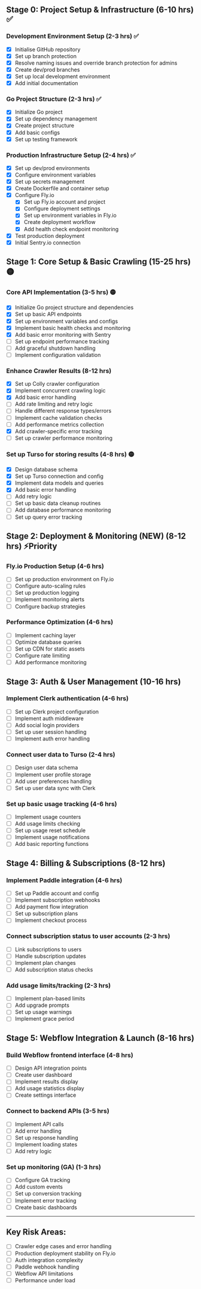 ## Stage 0: Project Setup & Infrastructure (6-10 hrs) ✅

### Development Environment Setup (2-3 hrs) ✅

- [x] Initialise GitHub repository
- [x] Set up branch protection
- [x] Resolve naming issues and override branch protection for admins
- [x] Create dev/prod branches
- [x] Set up local development environment
- [x] Add initial documentation

### Go Project Structure (2-3 hrs) ✅

- [x] Initialize Go project
- [x] Set up dependency management
- [x] Create project structure
- [x] Add basic configs
- [x] Set up testing framework

### Production Infrastructure Setup (2-4 hrs) ✅

- [x] Set up dev/prod environments
- [x] Configure environment variables
- [x] Set up secrets management
- [x] Create Dockerfile and container setup
- [x] Configure Fly.io
  - [x] Set up Fly.io account and project
  - [x] Configure deployment settings
  - [x] Set up environment variables in Fly.io
  - [x] Create deployment workflow
  - [x] Add health check endpoint monitoring
- [x] Test production deployment
- [x] Initial Sentry.io connection

## Stage 1: Core Setup & Basic Crawling (15-25 hrs) 🟡

### Core API Implementation (3-5 hrs) 🟡

- [x] Initialize Go project structure and dependencies
- [x] Set up basic API endpoints
- [x] Set up environment variables and configs
- [x] Implement basic health checks and monitoring
- [x] Add basic error monitoring with Sentry
- [ ] Set up endpoint performance tracking
- [ ] Add graceful shutdown handling
- [ ] Implement configuration validation

### Enhance Crawler Results (8-12 hrs)

- [x] Set up Colly crawler configuration
- [x] Implement concurrent crawling logic
- [x] Add basic error handling
- [ ] Add rate limiting and retry logic
- [ ] Handle different response types/errors
- [ ] Implement cache validation checks
- [ ] Add performance metrics collection
- [x] Add crawler-specific error tracking
- [ ] Set up crawler performance monitoring

### Set up Turso for storing results (4-8 hrs) 🟡

- [x] Design database schema
- [x] Set up Turso connection and config
- [x] Implement data models and queries
- [x] Add basic error handling
- [ ] Add retry logic
- [ ] Set up basic data cleanup routines
- [ ] Add database performance monitoring
- [ ] Set up query error tracking

## Stage 2: Deployment & Monitoring (NEW) (8-12 hrs) ⚡Priority

### Fly.io Production Setup (4-6 hrs)

- [ ] Set up production environment on Fly.io
- [ ] Configure auto-scaling rules
- [ ] Set up production logging
- [ ] Implement monitoring alerts
- [ ] Configure backup strategies

### Performance Optimization (4-6 hrs)

- [ ] Implement caching layer
- [ ] Optimize database queries
- [ ] Set up CDN for static assets
- [ ] Configure rate limiting
- [ ] Add performance monitoring

## Stage 3: Auth & User Management (10-16 hrs)

### Implement Clerk authentication (4-6 hrs)

- [ ] Set up Clerk project configuration
- [ ] Implement auth middleware
- [ ] Add social login providers
- [ ] Set up user session handling
- [ ] Implement auth error handling

### Connect user data to Turso (2-4 hrs)

- [ ] Design user data schema
- [ ] Implement user profile storage
- [ ] Add user preferences handling
- [ ] Set up user data sync with Clerk

### Set up basic usage tracking (4-6 hrs)

- [ ] Implement usage counters
- [ ] Add usage limits checking
- [ ] Set up usage reset schedule
- [ ] Implement usage notifications
- [ ] Add basic reporting functions

## Stage 4: Billing & Subscriptions (8-12 hrs)

### Implement Paddle integration (4-6 hrs)

- [ ] Set up Paddle account and config
- [ ] Implement subscription webhooks
- [ ] Add payment flow integration
- [ ] Set up subscription plans
- [ ] Implement checkout process

### Connect subscription status to user accounts (2-3 hrs)

- [ ] Link subscriptions to users
- [ ] Handle subscription updates
- [ ] Implement plan changes
- [ ] Add subscription status checks

### Add usage limits/tracking (2-3 hrs)

- [ ] Implement plan-based limits
- [ ] Add upgrade prompts
- [ ] Set up usage warnings
- [ ] Implement grace period

## Stage 5: Webflow Integration & Launch (8-16 hrs)

### Build Webflow frontend interface (4-8 hrs)

- [ ] Design API integration points
- [ ] Create user dashboard
- [ ] Implement results display
- [ ] Add usage statistics display
- [ ] Create settings interface

### Connect to backend APIs (3-5 hrs)

- [ ] Implement API calls
- [ ] Add error handling
- [ ] Set up response handling
- [ ] Implement loading states
- [ ] Add retry logic

### Set up monitoring (GA) (1-3 hrs)

- [ ] Configure GA tracking
- [ ] Add custom events
- [ ] Set up conversion tracking
- [ ] Implement error tracking
- [ ] Create basic dashboards

---

## Key Risk Areas:

- [ ] Crawler edge cases and error handling
- [ ] Production deployment stability on Fly.io
- [ ] Auth integration complexity
- [ ] Paddle webhook handling
- [ ] Webflow API limitations
- [ ] Performance under load
